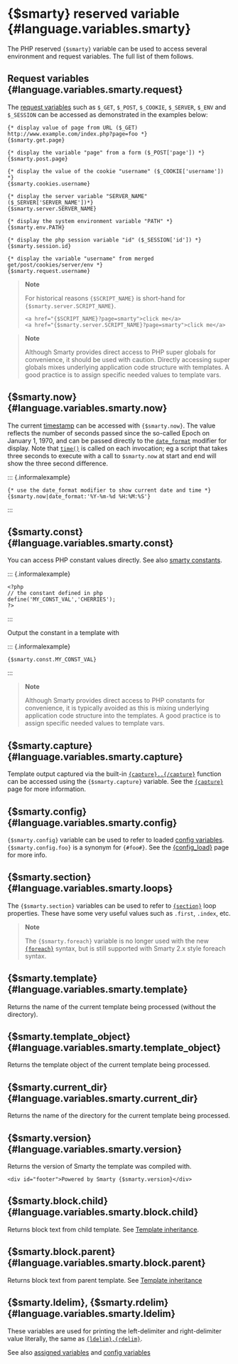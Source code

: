 {\$smarty} reserved variable {#language.variables.smarty}
============================

The PHP reserved `{$smarty}` variable can be used to access several
environment and request variables. The full list of them follows.

Request variables {#language.variables.smarty.request}
-----------------

The [request variables](&url.php-manual;reserved.variables) such as
`$_GET`, `$_POST`, `$_COOKIE`, `$_SERVER`, `$_ENV` and `$_SESSION` can
be accessed as demonstrated in the examples below:


    {* display value of page from URL ($_GET) http://www.example.com/index.php?page=foo *}
    {$smarty.get.page}

    {* display the variable "page" from a form ($_POST['page']) *}
    {$smarty.post.page}

    {* display the value of the cookie "username" ($_COOKIE['username']) *}
    {$smarty.cookies.username}

    {* display the server variable "SERVER_NAME" ($_SERVER['SERVER_NAME'])*}
    {$smarty.server.SERVER_NAME}

    {* display the system environment variable "PATH" *}
    {$smarty.env.PATH}

    {* display the php session variable "id" ($_SESSION['id']) *}
    {$smarty.session.id}

    {* display the variable "username" from merged get/post/cookies/server/env *}
    {$smarty.request.username}

       

> **Note**
>
> For historical reasons `{$SCRIPT_NAME}` is short-hand for
> `{$smarty.server.SCRIPT_NAME}`.
>
>
>     <a href="{$SCRIPT_NAME}?page=smarty">click me</a>
>     <a href="{$smarty.server.SCRIPT_NAME}?page=smarty">click me</a>

> **Note**
>
> Although Smarty provides direct access to PHP super globals for
> convenience, it should be used with caution. Directly accessing super
> globals mixes underlying application code structure with templates. A
> good practice is to assign specific needed values to template vars.

{\$smarty.now} {#language.variables.smarty.now}
--------------

The current [timestamp](&url.php-manual;function.time) can be accessed
with `{$smarty.now}`. The value reflects the number of seconds passed
since the so-called Epoch on January 1, 1970, and can be passed directly
to the [`date_format`](#language.modifier.date.format) modifier for
display. Note that [`time()`](&url.php-manual;function.time) is called
on each invocation; eg a script that takes three seconds to execute with
a call to `$smarty.now` at start and end will show the three second
difference.

::: {.informalexample}

    {* use the date_format modifier to show current date and time *}
    {$smarty.now|date_format:'%Y-%m-%d %H:%M:%S'}

       
:::

{\$smarty.const} {#language.variables.smarty.const}
----------------

You can access PHP constant values directly. See also [smarty
constants](#smarty.constants).

::: {.informalexample}

    <?php
    // the constant defined in php
    define('MY_CONST_VAL','CHERRIES');
    ?>
:::

Output the constant in a template with

::: {.informalexample}

    {$smarty.const.MY_CONST_VAL}
:::

> **Note**
>
> Although Smarty provides direct access to PHP constants for
> convenience, it is typically avoided as this is mixing underlying
> application code structure into the templates. A good practice is to
> assign specific needed values to template vars.

{\$smarty.capture} {#language.variables.smarty.capture}
------------------

Template output captured via the built-in
[`{capture}..{/capture}`](#language.function.capture) function can be
accessed using the `{$smarty.capture}` variable. See the
[`{capture}`](#language.function.capture) page for more information.

{\$smarty.config} {#language.variables.smarty.config}
-----------------

`{$smarty.config}` variable can be used to refer to loaded [config
variables](#language.config.variables). `{$smarty.config.foo}` is a
synonym for `{#foo#}`. See the
[{config\_load}](#language.function.config.load) page for more info.

{\$smarty.section} {#language.variables.smarty.loops}
------------------

The `{$smarty.section}` variables can be used to refer to
[`{section}`](#language.function.section) loop properties. These have
some very useful values such as `.first`, `.index`, etc.

> **Note**
>
> The `{$smarty.foreach}` variable is no longer used with the new
> [`{foreach}`](#language.function.foreach) syntax, but is still
> supported with Smarty 2.x style foreach syntax.

{\$smarty.template} {#language.variables.smarty.template}
-------------------

Returns the name of the current template being processed (without the
directory).

{\$smarty.template\_object} {#language.variables.smarty.template_object}
---------------------------

Returns the template object of the current template being processed.

{\$smarty.current\_dir} {#language.variables.smarty.current_dir}
-----------------------

Returns the name of the directory for the current template being
processed.

{\$smarty.version} {#language.variables.smarty.version}
------------------

Returns the version of Smarty the template was compiled with.


    <div id="footer">Powered by Smarty {$smarty.version}</div>

{\$smarty.block.child} {#language.variables.smarty.block.child}
----------------------

Returns block text from child template. See [Template
inheritance](#advanced.features.template.inheritance).

{\$smarty.block.parent} {#language.variables.smarty.block.parent}
-----------------------

Returns block text from parent template. See [Template
inheritance](#advanced.features.template.inheritance)

{\$smarty.ldelim}, {\$smarty.rdelim} {#language.variables.smarty.ldelim}
------------------------------------

These variables are used for printing the left-delimiter and
right-delimiter value literally, the same as
[`{ldelim},{rdelim}`](#language.function.ldelim).

See also [assigned variables](#language.assigned.variables) and [config
variables](#language.config.variables)

